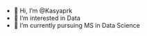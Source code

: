 - 👋 Hi, I’m @Kasyaprk
- 👀 I’m interested in Data
- 🌱 I’m currently pursuing MS in Data Science

<!---
Kasyaprk/Kasyaprk is a ✨ special ✨ repository because its `README.md` (this file) appears on your GitHub profile.
You can click the Preview link to take a look at your changes.
--->
